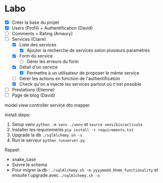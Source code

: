 # Labo 

- [X] Créer la base du projet
- [X] Users (Profil) + Authentification (David)
- [ ] Comments + Rating (Amaury)
- [ ] Services (Claire)
  - [x] Liste des services
    - [x] Ajouter la recherche de services selon plusieurs paramètres
  - [x] Form du service
    - [ ] Gérer les erreurs du form
  - [x] Détail d'un service
    - [x] Permettre à un utilisateur de proposer le même service
  - [ ] Gérer les actions en fonction de l'authentification
  - [x] Check qu'on a injecté les services partout où c'est possible
- [ ] Prestations (Etienne)
- [ ] Page de blog (David)

model view controller service dto mapper


Install steps: 
1. Setup venv
`python -m venv ./venv` et `source venv/bin/activate`
2. Installer les requirements
`pip install -r requirements.txt`
3. Upgrade la db
`./sqlAlchemy.sh -u`
4. Run le serveur
`python runserver.py`

Rappel:
- snake_case
- Suivre le schema
- Pour migrer la db : `./sqlAlchemy.sh -m yyyymmdd_hhmm_functionality` et ensuite l'upgrade avec `./sqlAlchemy.sh -u`